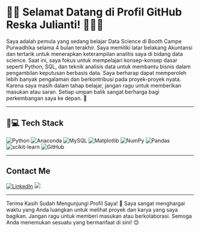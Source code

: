 # 🚀✨ Selamat Datang di Profil GitHub Reska Julianti! 👩‍💻🎉

Saya adalah pemula yang sedang belajar Data Science di Booth Campe Purwadhika selama 4 bulan terakhir. Saya memiliki latar belakang Akuntansi dan tertarik untuk menerapkan keterampilan analitis saya di bidang data science. 
Saat ini, saya fokus untuk mempelajari konsep-konsep dasar seperti Python, SQL, dan teknik analisis data untuk membantu bisnis dalam pengambilan keputusan berbasis data. Saya berharap dapat memperoleh lebih banyak pengalaman dan berkontribusi pada proyek-proyek nyata.
Karena saya masih dalam tahap belajar, jangan ragu untuk memberikan masukan atau saran. Setiap umpan balik sangat berharga bagi perkembangan saya ke depan. 🙏

---

## 🔧💻 Tech Stack

![Python](https://img.shields.io/badge/Python-3776AB?style=for-the-badge&logo=python&logoColor=white)
![Anaconda](https://img.shields.io/badge/Anaconda-44A833?style=for-the-badge&logo=anaconda&logoColor=white)
![MySQL](https://img.shields.io/badge/MySQL-4479A1?style=for-the-badge&logo=mysql&logoColor=white)
![Matplotlib](https://img.shields.io/badge/Matplotlib-11557C?style=for-the-badge&logo=plotly&logoColor=white)
![NumPy](https://img.shields.io/badge/NumPy-013243?style=for-the-badge&logo=numpy&logoColor=white)
![Pandas](https://img.shields.io/badge/Pandas-150458?style=for-the-badge&logo=pandas&logoColor=white)
![scikit-learn](https://img.shields.io/badge/scikit--learn-F7931E?style=for-the-badge&logo=scikit-learn&logoColor=white)
![GitHub](https://img.shields.io/badge/GitHub-181717?style=for-the-badge&logo=github&logoColor=white)

---

## Contact Me

<a href="https://www.linkedin.com/in/reska-julianti-159767266?lipi=urn%3Ali%3Apage%3Ad_flagship3_profile_view_base_contact_details%3BlVV%2FLRfaQKudZ1NfWGOPtg%3D%3D" target="_blank"><img src="https://img.shields.io/badge/LinkedIn-0077B5?style=for-the-badge&logo=linkedin&logoColor=white" alt="LinkedIn"></a>
<a href="mailto:reskajulianti37@gmail.com"><img src="https://img.shields.io/badge/Gmail-D14836?style=for-the-badge&logo=gmail&logoColor=white"/></a>

  <!-- </p> -->

---

Terima Kasih Sudah Mengunjungi Profil Saya! 🙏
Saya sangat menghargai waktu yang Anda luangkan untuk melihat proyek dan karya yang saya bagikan. Jangan ragu untuk memberi masukan atau berkolaborasi. Semoga Anda menemukan sesuatu yang bermanfaat di sini! 😊
